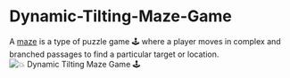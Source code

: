 # Dynamic-Tilting-Maze-Game
A <a href="https://github.com/hemant467/Dynamic-Tilting-Maze-Game">maze</a> is a type of puzzle game 🕹️ where a player moves in complex and branched passages to find a particular target or location.
![💥 Dynamic Tilting Maze Game 🕹️](https://github.com/hemant467/Dynamic-Tilting-Maze-Game/assets/85243370/cd22ab34-d893-475b-874f-652d9482f007)

